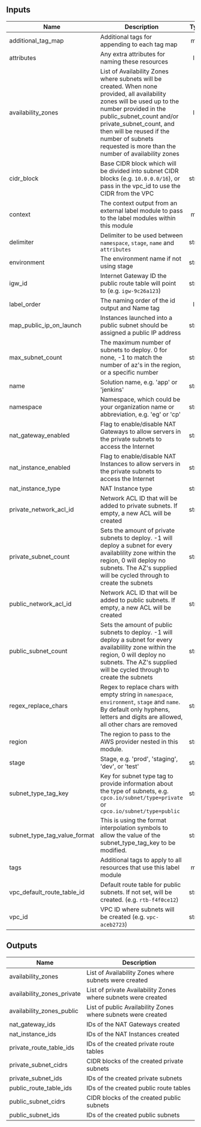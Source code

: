 ## Inputs

| Name | Description | Type | Default | Required |
|------|-------------|:----:|:-----:|:-----:|
| additional_tag_map | Additional tags for appending to each tag map | map | `<map>` | no |
| attributes | Any extra attributes for naming these resources | list | `<list>` | no |
| availability_zones | List of Availability Zones where subnets will be created. When none provided, all availability zones will be used up to the number provided in the public_subnet_count and/or private_subnet_count, and then will be reused if the number of subnets requested is more than the number of availability zones | list | `<list>` | no |
| cidr_block | Base CIDR block which will be divided into subnet CIDR blocks (e.g. `10.0.0.0/16`), or pass in the vpc_id to use the CIDR from the VPC | string | `` | no |
| context | The context output from an external label module to pass to the label modules within this module | map | `<map>` | no |
| delimiter | Delimiter to be used between `namespace`, `stage`, `name` and `attributes` | string | `-` | no |
| environment | The environment name if not using stage | string | `` | no |
| igw_id | Internet Gateway ID the public route table will point to (e.g. `igw-9c26a123`) | string | - | yes |
| label_order | The naming order of the id output and Name tag | list | `<list>` | no |
| map_public_ip_on_launch | Instances launched into a public subnet should be assigned a public IP address | string | `true` | no |
| max_subnet_count | The maximum number of subnets to deploy. 0 for none, -1 to match the number of az's in the region, or a specific number | string | `-1` | no |
| name | Solution name, e.g. 'app' or 'jenkins' | string | `` | no |
| namespace | Namespace, which could be your organization name or abbreviation, e.g. 'eg' or 'cp' | string | `` | no |
| nat_gateway_enabled | Flag to enable/disable NAT Gateways to allow servers in the private subnets to access the Internet | string | `true` | no |
| nat_instance_enabled | Flag to enable/disable NAT Instances to allow servers in the private subnets to access the Internet | string | `false` | no |
| nat_instance_type | NAT Instance type | string | `t3.micro` | no |
| private_network_acl_id | Network ACL ID that will be added to private subnets. If empty, a new ACL will be created | string | `` | no |
| private_subnet_count | Sets the amount of private subnets to deploy.  -1 will deploy a subnet for every availablility zone within the region, 0 will deploy no subnets. The AZ's supplied will be cycled through to create the subnets | string | `-1` | no |
| public_network_acl_id | Network ACL ID that will be added to public subnets. If empty, a new ACL will be created | string | `` | no |
| public_subnet_count | Sets the amount of public subnets to deploy.  -1 will deploy a subnet for every availablility zone within the region, 0 will deploy no subnets. The AZ's supplied will be cycled through to create the subnets | string | `-1` | no |
| regex_replace_chars | Regex to replace chars with empty string in `namespace`, `environment`, `stage` and `name`. By default only hyphens, letters and digits are allowed, all other chars are removed | string | `/[^a-zA-Z0-9-]/` | no |
| region | The region to pass to the AWS provider nested in this module. | string | - | yes |
| stage | Stage, e.g. 'prod', 'staging', 'dev', or 'test' | string | `` | no |
| subnet_type_tag_key | Key for subnet type tag to provide information about the type of subnets, e.g. `cpco.io/subnet/type=private` or `cpco.io/subnet/type=public` | string | `cpco.io/subnet/type` | no |
| subnet_type_tag_value_format | This is using the format interpolation symbols to allow the value of the subnet_type_tag_key to be modified. | string | `%s` | no |
| tags | Additional tags to apply to all resources that use this label module | map | `<map>` | no |
| vpc_default_route_table_id | Default route table for public subnets. If not set, will be created. (e.g. `rtb-f4f0ce12`) | string | `` | no |
| vpc_id | VPC ID where subnets will be created (e.g. `vpc-aceb2723`) | string | - | yes |

## Outputs

| Name | Description |
|------|-------------|
| availability_zones | List of Availability Zones where subnets were created |
| availability_zones_private | List of private Availability Zones where subnets were created |
| availability_zones_public | List of public Availability Zones where subnets were created |
| nat_gateway_ids | IDs of the NAT Gateways created |
| nat_instance_ids | IDs of the NAT Instances created |
| private_route_table_ids | IDs of the created private route tables |
| private_subnet_cidrs | CIDR blocks of the created private subnets |
| private_subnet_ids | IDs of the created private subnets |
| public_route_table_ids | IDs of the created public route tables |
| public_subnet_cidrs | CIDR blocks of the created public subnets |
| public_subnet_ids | IDs of the created public subnets |

